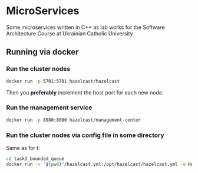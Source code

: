 # MicroServices
Some microservices written in C++ as lab works for the Software Architecture Course at Ukrainian Catholic University

## Running via docker

### Run the cluster nodes
```sh
docker run -p 5701:5701 hazelcast/hazelcast
```
Then you **preferably** increment the host port for each new node.

### Run the management service
```sh
docker run -p 8080:8080 hazelcast/management-center
```

### Run the cluster nodes via config file in some directory

Same as for t:
```sh
cd task3_bounded_queue
docker run -v "$(pwd)"/hazelcast.yml:/opt/hazelcast/hazelcast.yml -e HAZELCAST_CONFIG=hazelcast.yml -p:5701:5701 hazelcast/hazelcast
```